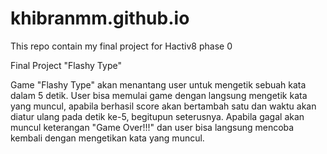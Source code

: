 # khibranmm.github.io
This repo contain my final project for Hactiv8 phase 0

Final Project "Flashy Type"

Game "Flashy Type" akan menantang user untuk mengetik sebuah kata dalam 5 detik. User bisa memulai game dengan langsung mengetik kata yang muncul, apabila berhasil score akan bertambah satu dan waktu akan diatur ulang pada detik ke-5, begitupun seterusnya. Apabila gagal akan muncul keterangan "Game Over!!!" dan user bisa langsung mencoba kembali dengan mengetikan kata yang muncul.
